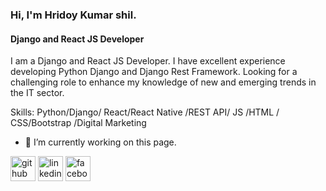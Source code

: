 ### Hi, I'm Hridoy Kumar shil.
#### Django and React JS Developer
I am a Django and React JS Developer. I have excellent experience developing Python Django and Django Rest Framework. Looking for a challenging role to enhance my knowledge of new and emerging trends in the IT sector.

Skills: Python/Django/ React/React Native /REST API/ JS /HTML / CSS/Bootstrap /Digital Marketing

- 🔭 I’m currently working on this page. 


[<img src='https://cdn.jsdelivr.net/npm/simple-icons@3.0.1/icons/github.svg' alt='github' height='40'>](https://github.com/hridoyshil)  [<img src='https://cdn.jsdelivr.net/npm/simple-icons@3.0.1/icons/linkedin.svg' alt='linkedin' height='40'>](https://www.linkedin.com/in/hridoy-kumar-shil-8b60501b3/)  [<img src='https://cdn.jsdelivr.net/npm/simple-icons@3.0.1/icons/facebook.svg' alt='facebook' height='40'>](https://www.facebook.com/Hridoykumarshil)  




